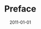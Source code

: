 ---
# Documentation: https://wowchemy.com/docs/managing-content/

title: Preface
subtitle: ''
summary: ''
authors:
- kwasnicka
- Lakhmi C. Jain
tags: []
categories: []
date: '2011-01-01'
lastmod: 2022-10-07T05:01:26Z
featured: false
draft: false

# Featured image
# To use, add an image named `featured.jpg/png` to your page's folder.
# Focal points: Smart, Center, TopLeft, Top, TopRight, Left, Right, BottomLeft, Bottom, BottomRight.
image:
  caption: ''
  focal_point: ''
  preview_only: false

# Projects (optional).
#   Associate this post with one or more of your projects.
#   Simply enter your project's folder or file name without extension.
#   E.g. `projects = ["internal-project"]` references `content/project/deep-learning/index.md`.
#   Otherwise, set `projects = []`.
projects: []
publishDate: '2022-10-07T05:01:25.594678Z'
publication_types:
- '0'
abstract: ''
publication: ''
doi: 10.1007/978-3-642-17934-1
---